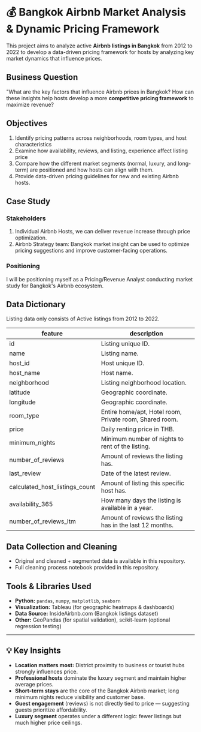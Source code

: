 # 💰 Bangkok Airbnb Market Analysis & Dynamic Pricing Framework
This project aims to analyze active **Airbnb listings in Bangkok** from 2012 to 2022 to develop a data-driven pricing framework for hosts by analyzing key market dynamics that influence prices.

## Business Question
"What are the key factors that influence Airbnb prices in Bangkok? How can these insights help hosts develop a more **competitive pricing framework** to maximize revenue?

## Objectives
1. Identify pricing patterns across neighborhoods, room types, and host characteristics
2. Examine how availability, reviews, and listing, experience affect listing price
3. Compare how the different market segments (normal, luxury, and long-term) are positioned and how hosts can align with them.
4. Provide data-driven pricing guidelines for new and existing Airbnb hosts.

## Case Study
### Stakeholders
1. Individual Airbnb Hosts, we can deliver revenue increase through price optimization.
2. Airbnb Strategy team: Bangkok market insight can be used to optimize pricing suggestions and improve customer-facing operations.

### Positioning
I will be positioning myself as a Pricing/Revenue Analyst conducting market study for Bangkok's Airbnb ecosystem.

## Data Dictionary
Listing data only consists of Active listings from 2012 to 2022.

| feature | description | 
|---|---|
| id | Listing unique ID. |
| name | Listing name. |
| host_id | Host unique ID. |
| host_name | Host name. |
| neighborhood | Listing neighborhood location. |
| latitude | Geographic coordinate. |
| longitude | Geographic coordinate. |
| room_type | Entire home/apt, Hotel room, Private room, Shared room. |
| price | Daily renting price in THB. |
| minimum_nights | Minimum number of nights to rent of the listing. |
| number_of_reviews | Amount of reviews the listing has. |
| last_review | Date of the latest review. |
| calculated_host_listings_count | Amount of listing this specific host has. |
| availability_365 | How many days the listing is available in a year. |
| number_of_reviews_ltm | Amount of reviews the listing has in the last 12 months. |

## Data Collection and Cleaning
- Original and cleaned + segmented data is available in this repository.
- Full cleaning process notebook provided in this repository.

## Tools & Libraries Used

- **Python:** `pandas`, `numpy`, `matplotlib`, `seaborn`  
- **Visualization:** Tableau (for geographic heatmaps & dashboards)  
- **Data Source:** InsideAirbnb.com (Bangkok listings dataset)  
- **Other:** GeoPandas (for spatial validation), scikit-learn (optional regression testing)

---

## 💡 Key Insights

- **Location matters most:** District proximity to business or tourist hubs strongly influences price.  
- **Professional hosts** dominate the luxury segment and maintain higher average prices.  
- **Short-term stays** are the core of the Bangkok Airbnb market; long minimum nights reduce visibility and customer base.  
- **Guest engagement** (reviews) is not directly tied to price — suggesting guests prioritize affordability.  
- **Luxury segment** operates under a different logic: fewer listings but much higher price ceilings.

